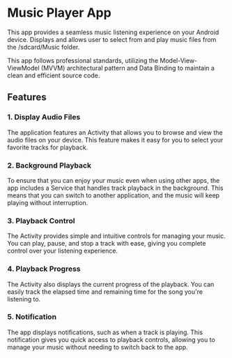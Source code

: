 # Music Player App

This app provides a seamless music listening experience on your Android device. Displays and allows user to select from and play music files from the /sdcard/Music folder.

This app follows professional standards, utilizing the Model-View-ViewModel (MVVM) architectural pattern and Data Binding to maintain a clean and efficient source code.

## Features

### 1. Display Audio Files
The application features an Activity that allows you to browse and view the audio files on your device. This feature makes it easy for you to select your favorite tracks for playback.

### 2. Background Playback
To ensure that you can enjoy your music even when using other apps, the app includes a Service that handles track playback in the background. This means that you can switch to another application, and the music will keep playing without interruption.

### 3. Playback Control
The Activity provides simple and intuitive controls for managing your music. You can play, pause, and stop a track with ease, giving you complete control over your listening experience.

### 4. Playback Progress
The Activity also displays the current progress of the playback. You can easily track the elapsed time and remaining time for the song you're listening to.

### 5. Notification
The app displays notifications, such as when a track is playing. This notification gives you quick access to playback controls, allowing you to manage your music without needing to switch back to the app.
